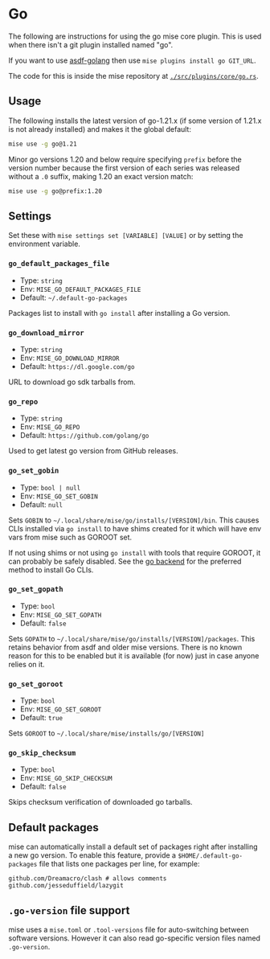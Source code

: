 # Go

The following are instructions for using the go mise core plugin. This is used when there isn't a
git plugin installed named "go".

If you want to use [asdf-golang](https://github.com/kennyp/asdf-golang)
then use `mise plugins install go GIT_URL`.

The code for this is inside the mise repository at
[`./src/plugins/core/go.rs`](https://github.com/jdx/mise/blob/main/src/plugins/core/go.rs).

## Usage

The following installs the latest version of go-1.21.x (if some version of 1.21.x is not already
installed) and makes it the global default:

```sh
mise use -g go@1.21
```

Minor go versions 1.20 and below require specifying `prefix` before the version number because the
first version of each series was released without a `.0` suffix, making 1.20 an exact version match:

```sh
mise use -g go@prefix:1.20
```

## Settings

Set these with `mise settings set [VARIABLE] [VALUE]` or by setting the environment variable.

### `go_default_packages_file`

- Type: `string`
- Env: `MISE_GO_DEFAULT_PACKAGES_FILE`
- Default: `~/.default-go-packages`

Packages list to install with `go install` after installing a Go version.

### `go_download_mirror`

- Type: `string`
- Env: `MISE_GO_DOWNLOAD_MIRROR`
- Default: `https://dl.google.com/go`

URL to download go sdk tarballs from.

### `go_repo`

- Type: `string`
- Env: `MISE_GO_REPO`
- Default: `https://github.com/golang/go`

Used to get latest go version from GitHub releases.

### `go_set_gobin`

- Type: `bool | null`
- Env: `MISE_GO_SET_GOBIN`
- Default: `null`

Sets `GOBIN` to `~/.local/share/mise/go/installs/[VERSION]/bin`. This causes CLIs installed via
`go install` to have shims created for it which will have env vars from mise such as GOROOT set.

If not using shims or not using `go install` with tools that require GOROOT, it can probably be
safely disabled. See the [go backend](https://mise.jdx.dev/dev-tools/backends/) for the preferred
method to install Go CLIs.

### `go_set_gopath` <Badge type="warning" text="deprecated" />

- Type: `bool`
- Env: `MISE_GO_SET_GOPATH`
- Default: `false`

Sets `GOPATH` to `~/.local/share/mise/go/installs/[VERSION]/packages`. This retains behavior from
asdf and older mise versions. There is no known reason for this to be enabled but it is available
(for now) just in case anyone relies on it.

### `go_set_goroot`

- Type: `bool`
- Env: `MISE_GO_SET_GOROOT`
- Default: `true`

Sets `GOROOT` to `~/.local/share/mise/installs/go/[VERSION]`

### `go_skip_checksum`

- Type: `bool`
- Env: `MISE_GO_SKIP_CHECKSUM`
- Default: `false`

Skips checksum verification of downloaded go tarballs.

## Default packages

mise can automatically install a default set of packages right after installing a new go version.
To enable this feature, provide a `$HOME/.default-go-packages` file that lists one packages per
line, for example:

```text
github.com/Dreamacro/clash # allows comments
github.com/jesseduffield/lazygit
```

## `.go-version` file support

mise uses a `mise.toml` or `.tool-versions` file for auto-switching between software versions.
However it can also read go-specific version files named `.go-version`.
